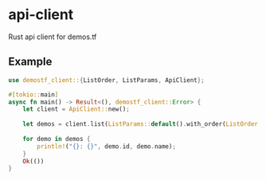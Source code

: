 # api-client

Rust api client for demos.tf

## Example

```rust
use demostf_client::{ListOrder, ListParams, ApiClient};

#[tokio::main]
async fn main() -> Result<(), demostf_client::Error> {
    let client = ApiClient::new();
    
    let demos = client.list(ListParams::default().with_order(ListOrder::Ascending), 1).await?;
    
    for demo in demos {
        println!("{}: {}", demo.id, demo.name);
    }
    Ok(())
}
```